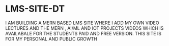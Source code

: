 # LMS-SITE-DT
I AM BUILDING A MERN BASED LMS SITE WHERE I ADD MY OWN VIDEO LECTURES AND THE MERN , AI/ML AND IOT PROJECTS VIDEOS WHICH IS AVAILABALE FOR THE STUDENTS PAID AND FREE VERSION. THIS SITE IS FOR MY PERSONAL AND  PUBLIC GROWTH 
